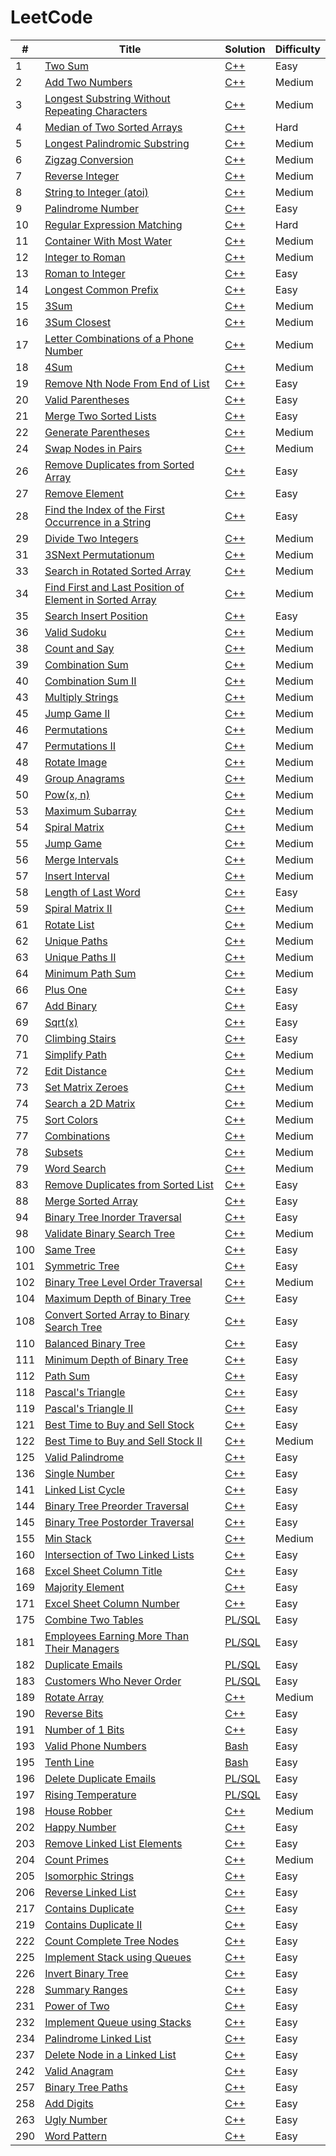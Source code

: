 # LeetCode


| # | Title | Solution | Difficulty |
|---| ----- | -------- | ---------- |
|1|[Two Sum](https://leetcode.com/problems/two-sum/)| [C++](./cpp/two-sum.cpp)|Easy|
|2|[Add Two Numbers](https://leetcode.com/problems/add-two-numbers/)| [C++](./cpp/add-two-numbers.cpp)|Medium|
|3|[Longest Substring Without Repeating Characters](https://leetcode.com/problems/longest-substring-without-repeating-characters/)| [C++](./cpp/longest-substring-without-repeating-characters.cpp)|Medium|
|4|[Median of Two Sorted Arrays](https://leetcode.com/problems/median-of-two-sorted-arrays/)| [C++](./cpp/median-of-two-sorted-arrays.cpp)|Hard|
|5|[Longest Palindromic Substring](https://leetcode.com/problems/longest-palindromic-substring/)| [C++](./cpp/LongestPalindromicSubstring.cpp)|Medium|
|6|[Zigzag Conversion](https://leetcode.com/problems/zigzag-conversion/)| [C++](./cpp/zigzag-conversion.cpp)|Medium|
|7|[Reverse Integer](https://leetcode.com/problems/reverse-integer/)| [C++](./cpp/reverse-integer.cpp)|Medium|
|8|[String to Integer (atoi)](https://leetcode.com/problems/string-to-integer-atoi/)| [C++](./cpp/string-to-integer-atoi.cpp)|Medium|
|9|[Palindrome Number](https://leetcode.com/problems/palindrome-number/)| [C++](./cpp/palindrome-number.cpp)|Easy|
|10|[Regular Expression Matching](https://leetcode.com/problems/regular-expression-matching/)| [C++](./cpp/regular-expression-matching.cpp)|Hard|
|11|[Container With Most Water](https://leetcode.com/problems/container-with-most-water/)| [C++](./cpp/container-with-most-water.cpp)|Medium|
|12|[Integer to Roman](https://leetcode.com/problems/integer-to-roman/)| [C++](./cpp/integer-to-roman.cpp)|Medium|
|13|[Roman to Integer](https://leetcode.com/problems/roman-to-integer/)| [C++](./cpp/roman-to-integer.cpp)|Easy|
|14|[Longest Common Prefix](https://leetcode.com/problems/longest-common-prefix/)| [C++](./cpp/longest-common-prefix.cpp)|Easy|
|15|[3Sum](https://leetcode.com/problems/3sum/)| [C++](./cpp/3sum.cpp)|Medium|
|16|[3Sum Closest](https://leetcode.com/problems/3sum-closest/)| [C++](./cpp/3sum-closest.cpp)|Medium|
|17|[Letter Combinations of a Phone Number](https://leetcode.com/problems/letter-combinations-of-a-phone-number/)| [C++](./cpp/letter-combinations-of-a-phone-number.cpp)|Medium|
|18|[4Sum](https://leetcode.com/problems/4sum/)| [C++](./cpp/4sum.cpp)|Medium|
|19|[Remove Nth Node From End of List](https://leetcode.com/problems/remove-nth-node-from-end-of-list/)| [C++](./cpp/remove-nth-node-from-end-of-list.cpp)|Easy|
|20|[Valid Parentheses](https://leetcode.com/problems/valid-parentheses/)| [C++](./cpp/valid-parentheses.cpp)|Easy|
|21|[Merge Two Sorted Lists](https://leetcode.com/problems/merge-two-sorted-lists/)| [C++](./cpp/merge-two-sorted-lists.cpp)|Easy|
|22|[Generate Parentheses](https://leetcode.com/problems/generate-parentheses/)| [C++](./cpp/generate-parentheses.cpp)|Medium|
|24|[Swap Nodes in Pairs](https://leetcode.com/problems/swap-nodes-in-pairs/)| [C++](./cpp/swap-nodes-in-pairs.cpp)|Medium|
|26|[Remove Duplicates from Sorted Array](https://leetcode.com/problems/remove-duplicates-from-sorted-array/)| [C++](./cpp/remove-duplicates-from-sorted-array.cpp)|Easy|
|27|[Remove Element](https://leetcode.com/problems/remove-element/)| [C++](./cpp/remove-element.cpp)|Easy|
|28|[Find the Index of the First Occurrence in a String](https://leetcode.com/problems/find-the-index-of-the-first-occurrence-in-a-string/)| [C++](./cpp/find-the-index-of-the-first-occurrence-in-a-string.cpp)|Easy|
|29|[Divide Two Integers](https://leetcode.com/problems/divide-two-integers/)| [C++](./cpp/divide-two-integers.cpp)|Medium|
|31|[3SNext Permutationum](https://leetcode.com/problems/next-permutation/)| [C++](./cpp/next-permutation.cpp)|Medium|
|33|[Search in Rotated Sorted Array](https://leetcode.com/problems/search-in-rotated-sorted-array/)| [C++](./cpp/search-in-rotated-sorted-array.cpp)|Medium|
|34|[Find First and Last Position of Element in Sorted Array](https://leetcode.com/problems/find-first-and-last-position-of-element-in-sorted-array/)| [C++](./cpp/find-first-and-last-position-of-element-in-sorted-array.cpp)|Medium|
|35|[Search Insert Position](https://leetcode.com/problems/search-insert-position/)| [C++](./cpp/search-insert-position.cpp)|Easy|
|36|[Valid Sudoku](https://leetcode.com/problems/valid-sudoku/)| [C++](./cpp/valid-sudoku.cpp)|Medium|
|38|[Count and Say](https://leetcode.com/problems/count-and-say/)| [C++](./cpp/count-and-say.cpp)|Medium|
|39|[Combination Sum](https://leetcode.com/problems/combination-sum/)| [C++](./cpp/combination-sum.cpp)|Medium|
|40|[Combination Sum II](https://leetcode.com/problems/combination-sum-ii/)| [C++](./cpp/combination-sum-ii.cpp)|Medium|
|43|[Multiply Strings](https://leetcode.com/problems/multiply-strings/)| [C++](./cpp/multiply-strings.cpp)|Medium|
|45|[Jump Game II](https://leetcode.com/problems/jump-game-ii/)| [C++](./cpp/jump-game-ii.cpp)|Medium|
|46|[Permutations](https://leetcode.com/problems/permutations/)| [C++](./cpp/permutations.cpp)|Medium|
|47|[Permutations II](https://leetcode.com/problems/permutations-ii/)| [C++](./cpp/permutations-ii.cpp)|Medium|
|48|[Rotate Image](https://leetcode.com/problems/rotate-image/)| [C++](./cpp/rotate-image.cpp)|Medium|
|49|[Group Anagrams](https://leetcode.com/problems/group-anagrams/)| [C++](./cpp/group-anagrams.cpp)|Medium|
|50|[Pow(x, n)](https://leetcode.com/problems/powx-n/)| [C++](./cpp/powx-n.cpp)|Medium|
|53|[Maximum Subarray](https://leetcode.com/problems/maximum-subarray/)| [C++](./cpp/maximum-subarray.cpp)|Medium|
|54|[Spiral Matrix](https://leetcode.com/problems/spiral-matrix/)| [C++](./cpp/spiral-matrix.cpp)|Medium|
|55|[Jump Game](https://leetcode.com/problems/jump-game/)| [C++](./cpp/jump-game.cpp)|Medium|
|56|[Merge Intervals](https://leetcode.com/problems/merge-intervals/)| [C++](./cpp/merge-intervals.cpp)|Medium|
|57|[Insert Interval](https://leetcode.com/problems/insert-interval/)| [C++](./cpp/insert-interval.cpp)|Medium|
|58|[Length of Last Word](https://leetcode.com/problems/length-of-last-word/)| [C++](./cpp/length-of-last-word.cpp)|Easy|
|59|[Spiral Matrix II](https://leetcode.com/problems/spiral-matrix-ii/)| [C++](./cpp/spiral-matrix-ii.cpp)|Medium|
|61|[Rotate List](https://leetcode.com/problems/rotate-list/)| [C++](./cpp/rotate-list.cpp)|Medium|
|62|[Unique Paths](https://leetcode.com/problems/unique-paths/)| [C++](./cpp/unique-paths.cpp)|Medium|
|63|[Unique Paths II](https://leetcode.com/problems/unique-paths-ii/)| [C++](./cpp/unique-paths-ii.cpp)|Medium|
|64|[Minimum Path Sum](https://leetcode.com/problems/minimum-path-sum/)| [C++](./cpp/minimum-path-sum.cpp)|Medium|
|66|[Plus One](https://leetcode.com/problems/plus-one/)| [C++](./cpp/plus-one.cpp)|Easy|
|67|[Add Binary](https://leetcode.com/problems/add-binary/)| [C++](./cpp/add-binary.cpp)|Easy|
|69|[Sqrt(x)](https://leetcode.com/problems/sqrtx/)| [C++](./cpp/sqrtx.cpp)|Easy|
|70|[Climbing Stairs](https://leetcode.com/problems/climbing-stairs/)| [C++](./cpp/climbing-stairs.cpp)|Easy|
|71|[Simplify Path](https://leetcode.com/problems/simplify-path/)| [C++](./cpp/simplify-path.cpp)|Medium|
|72|[Edit Distance](https://leetcode.com/problems/edit-distance/)| [C++](./cpp/edit-distance.cpp)|Medium|
|73|[Set Matrix Zeroes](https://leetcode.com/problems/set-matrix-zeroes/)| [C++](./cpp/set-matrix-zeroes.cpp)|Medium|
|74|[Search a 2D Matrix](https://leetcode.com/problems/search-a-2d-matrix/)| [C++](./cpp/search-a-2d-matrix.cpp)|Medium|
|75|[Sort Colors](https://leetcode.com/problems/sort-colors/)| [C++](./cpp/sort-colors.cpp)|Medium|
|77|[Combinations](https://leetcode.com/problems/combinations/)| [C++](./cpp/combinations.cpp)|Medium|
|78|[Subsets](https://leetcode.com/problems/subsets/)| [C++](./cpp/subsets.cpp)|Medium|
|79|[Word Search](https://leetcode.com/problems/word-search/)| [C++](./cpp/word-search.cpp)|Medium|
|83|[Remove Duplicates from Sorted List](https://leetcode.com/problems/remove-duplicates-from-sorted-list/)| [C++](./cpp/remove-duplicates-from-sorted-list.cpp)|Easy|
|88|[Merge Sorted Array](https://leetcode.com/problems/merge-sorted-array/)| [C++](./cpp/merge-sorted-array.cpp)|Easy|
|94|[Binary Tree Inorder Traversal](https://leetcode.com/problems/binary-tree-inorder-traversal/)| [C++](./cpp/binary-tree-inorder-traversal.cpp)|Easy|
|98|[Validate Binary Search Tree](https://leetcode.com/problems/validate-binary-search-tree/)| [C++](./cpp/validate-binary-search-tree.cpp)|Medium|
|100|[Same Tree](https://leetcode.com/problems/same-tree/)| [C++](./cpp/same-tree.cpp)|Easy|
|101|[Symmetric Tree](https://leetcode.com/problems/symmetric-tree/)| [C++](./cpp/symmetric-tree.cpp)|Easy|
|102|[Binary Tree Level Order Traversal](https://leetcode.com/problems/binary-tree-level-order-traversal/)| [C++](./cpp/binary-tree-level-order-traversal.cpp)|Medium|
|104|[Maximum Depth of Binary Tree](https://leetcode.com/problems/maximum-depth-of-binary-tree/)| [C++](./cpp/maximum-depth-of-binary-tree.cpp)|Easy|
|108|[Convert Sorted Array to Binary Search Tree](https://leetcode.com/problems/convert-sorted-array-to-binary-search-tree/)| [C++](./cpp/convert-sorted-array-to-binary-search-tree.cpp)|Easy|
|110|[Balanced Binary Tree](https://leetcode.com/problems/balanced-binary-tree/)| [C++](./cpp/balanced-binary-tree.cpp)|Easy|
|111|[Minimum Depth of Binary Tree](https://leetcode.com/problems/minimum-depth-of-binary-tree/)| [C++](./cpp/minimum-depth-of-binary-tree.cpp)|Easy|
|112|[Path Sum](https://leetcode.com/problems/path-sum/)| [C++](./cpp/path-sum.cpp)|Easy|
|118|[Pascal's Triangle](https://leetcode.com/problems/pascals-triangle/)| [C++](./cpp/pascals-triangle.cpp)|Easy|
|119|[Pascal's Triangle II](https://leetcode.com/problems/pascals-triangle-ii/)| [C++](./cpp/pascals-triangle-ii.cpp)|Easy|
|121|[Best Time to Buy and Sell Stock](https://leetcode.com/problems/best-time-to-buy-and-sell-stock/)| [C++](./cpp/best-time-to-buy-and-sell-stock.cpp)|Easy|
|122|[Best Time to Buy and Sell Stock II](https://leetcode.com/problems/best-time-to-buy-and-sell-stock-ii/)| [C++](./cpp/best-time-to-buy-and-sell-stock-ii.cpp)|Medium|
|125|[Valid Palindrome](https://leetcode.com/problems/valid-palindrome/)| [C++](./cpp/valid-palindrome.cpp)|Easy|
|136|[Single Number](https://leetcode.com/problems/single-number/)| [C++](./cpp/single-number.cpp)|Easy|
|141|[Linked List Cycle](https://leetcode.com/problems/linked-list-cycle/)| [C++](./cpp/linked-list-cycle.cpp)|Easy|
|144|[Binary Tree Preorder Traversal](https://leetcode.com/problems/binary-tree-preorder-traversal/)| [C++](./cpp/binary-tree-preorder-traversal.cpp)|Easy|
|145|[Binary Tree Postorder Traversal](https://leetcode.com/problems/binary-tree-postorder-traversal/)| [C++](./cpp/binary-tree-postorder-traversal.cpp)|Easy|
|155|[Min Stack](https://leetcode.com/problems/min-stack/)| [C++](./cpp/min-stack.cpp)|Medium|
|160|[Intersection of Two Linked Lists](https://leetcode.com/problems/intersection-of-two-linked-lists/)| [C++](./cpp/intersection-of-two-linked-lists.cpp)|Easy|
|168|[Excel Sheet Column Title](https://leetcode.com/problems/excel-sheet-column-title/)| [C++](./cpp/excel-sheet-column-title.cpp)|Easy|
|169|[Majority Element](https://leetcode.com/problems/majority-element/)| [C++](./cpp/majority-element.cpp)|Easy|
|171|[Excel Sheet Column Number](https://leetcode.com/problems/excel-sheet-column-number/)| [C++](./cpp/excel-sheet-column-number.cpp)|Easy|
|175|[Combine Two Tables](https://leetcode.com/problems/combine-two-tables/)| [PL/SQL](./sql/combine-two-tables.sql)|Easy|
|181|[Employees Earning More Than Their Managers](https://leetcode.com/problems/employees-earning-more-than-their-managers/)| [PL/SQL](./sql/employees-earning-more-than-their-managers.sql)|Easy|
|182|[Duplicate Emails](https://leetcode.com/problems/duplicate-emails/)| [PL/SQL](./sql/duplicate-emails.sql)|Easy|
|183|[Customers Who Never Order](https://leetcode.com/problems/customers-who-never-order/)| [PL/SQL](./sql/customers-who-never-order.sql)|Easy|
|189|[Rotate Array](https://leetcode.com/problems/rotate-array/)| [C++](./cpp/rotate-array.cpp)|Medium|
|190|[Reverse Bits](https://leetcode.com/problems/reverse-bits/)| [C++](./cpp/reverse-bits.cpp)|Easy|
|191|[Number of 1 Bits](https://leetcode.com/problems/number-of-1-bits/)| [C++](./cpp/number-of-1-bits.cpp)|Easy|
|193|[Valid Phone Numbers](https://leetcode.com/problems/valid-phone-numbers/)| [Bash](./sql/valid-phone-numbers.sh)|Easy|
|195|[Tenth Line](https://leetcode.com/problems/tenth-line/)| [Bash](./sql/tenth-line.sh)|Easy|
|196|[Delete Duplicate Emails](https://leetcode.com/problems/delete-duplicate-emails/)| [PL/SQL](./sql/delete-duplicate-emails.sql)|Easy|
|197|[Rising Temperature](https://leetcode.com/problems/rising-temperature/)| [PL/SQL](./sql/rising-temperature.sql)|Easy|
|198|[House Robber](https://leetcode.com/problems/house-robber/)| [C++](./cpp/house-robber.cpp)|Medium|
|202|[Happy Number](https://leetcode.com/problems/happy-number/)| [C++](./cpp/happy-number.cpp)|Easy|
|203|[Remove Linked List Elements](https://leetcode.com/problems/remove-linked-list-elements/)| [C++](./cpp/remove-linked-list-elements.cpp)|Easy|
|204|[Count Primes](https://leetcode.com/problems/count-primes/)| [C++](./cpp/count-primes.cpp)|Medium|
|205|[Isomorphic Strings](https://leetcode.com/problems/isomorphic-strings/)| [C++](./cpp/isomorphic-strings.cpp)|Easy|
|206|[Reverse Linked List](https://leetcode.com/problems/reverse-linked-list/)| [C++](./cpp/reverse-linked-list.cpp)|Easy|
|217|[Contains Duplicate](https://leetcode.com/problems/contains-duplicate/)| [C++](./cpp/contains-duplicate.cpp)|Easy|
|219|[Contains Duplicate II](https://leetcode.com/problems/contains-duplicate-ii/)| [C++](./cpp/contains-duplicate-ii.cpp)|Easy|
|222|[Count Complete Tree Nodes](https://leetcode.com/problems/count-complete-tree-nodes/)| [C++](./cpp/count-complete-tree-nodes.cpp)|Easy|
|225|[Implement Stack using Queues](https://leetcode.com/problems/implement-stack-using-queues/)| [C++](./cpp/implement-stack-using-queues.cpp)|Easy|
|226|[Invert Binary Tree](https://leetcode.com/problems/invert-binary-tree/)| [C++](./cpp/invert-binary-tree.cpp)|Easy|
|228|[Summary Ranges](https://leetcode.com/problems/summary-ranges/)| [C++](./cpp/summary-ranges.cpp)|Easy|
|231|[Power of Two](https://leetcode.com/problems/power-of-two/)| [C++](./cpp/power-of-two.cpp)|Easy|
|232|[Implement Queue using Stacks](https://leetcode.com/problems/implement-queue-using-stacks/)| [C++](./cpp/implement-queue-using-stacks.cpp)|Easy|
|234|[Palindrome Linked List](https://leetcode.com/problems/palindrome-linked-list/)| [C++](./cpp/palindrome-linked-list.cpp)|Easy|
|237|[Delete Node in a Linked List](https://leetcode.com/problems/delete-node-in-a-linked-list/)| [C++](./cpp/delete-node-in-a-linked-list.cpp)|Easy|
|242|[Valid Anagram](https://leetcode.com/problems/valid-anagram/)| [C++](./cpp/valid-anagram.cpp)|Easy|
|257|[Binary Tree Paths](https://leetcode.com/problems/binary-tree-paths/)| [C++](./cpp/binary-tree-paths.cpp)|Easy|
|258|[Add Digits](https://leetcode.com/problems/add-digits/)| [C++](./cpp/add-digits.cpp)|Easy|
|263|[Ugly Number](https://leetcode.com/problems/ugly-number/)| [C++](./cpp/ugly-number.cpp)|Easy|
|290|[Word Pattern](https://leetcode.com/problems/word-pattern/)| [C++](./cpp/word-pattern.cpp)|Easy|
